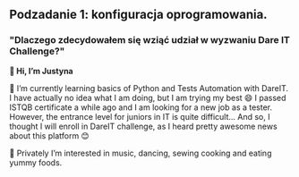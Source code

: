 ## Podzadanie 1: konfiguracja oprogramowania.

### "Dlaczego zdecydowałem się wziąć udział w wyzwaniu Dare IT Challenge?"

**👋 Hi, I’m Justyna**

🌱 I’m currently learning basics of Python and Tests Automation with DareIT. I have actually no idea what I am doing, but I am trying my best 😄
I passed ISTQB certificate a while ago and I am looking for a new job as a tester. However, the entrance level for juniors in IT is quite difficult... And so, I thought I will enroll in DareIT challenge, as I heard pretty awesome news about this platform 	😊

👀 Privately I’m interested in music, dancing, sewing cooking and eating yummy foods.

